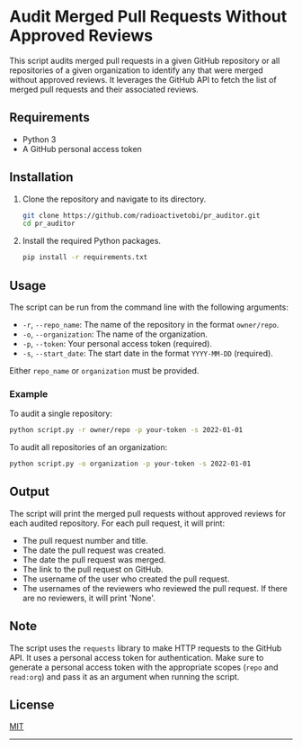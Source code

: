 # Audit Merged Pull Requests Without Approved Reviews

This script audits merged pull requests in a given GitHub repository or all repositories of a given organization to identify any that were merged without approved reviews. It leverages the GitHub API to fetch the list of merged pull requests and their associated reviews.

## Requirements

- Python 3
- A GitHub personal access token

## Installation

1. Clone the repository and navigate to its directory.

    ```sh
    git clone https://github.com/radioactivetobi/pr_auditor.git
    cd pr_auditor
    ```

2. Install the required Python packages.

    ```sh
    pip install -r requirements.txt
    ```

## Usage

The script can be run from the command line with the following arguments:

- `-r`, `--repo_name`: The name of the repository in the format `owner/repo`.
- `-o`, `--organization`: The name of the organization.
- `-p`, `--token`: Your personal access token (required).
- `-s`, `--start_date`: The start date in the format `YYYY-MM-DD` (required).

Either `repo_name` or `organization` must be provided.

### Example

To audit a single repository:

```sh
python script.py -r owner/repo -p your-token -s 2022-01-01
```

To audit all repositories of an organization:

```sh
python script.py -o organization -p your-token -s 2022-01-01
```

## Output

The script will print the merged pull requests without approved reviews for each audited repository. For each pull request, it will print:

- The pull request number and title.
- The date the pull request was created.
- The date the pull request was merged.
- The link to the pull request on GitHub.
- The username of the user who created the pull request.
- The usernames of the reviewers who reviewed the pull request. If there are no reviewers, it will print 'None'.

## Note

The script uses the `requests` library to make HTTP requests to the GitHub API. It uses a personal access token for authentication. Make sure to generate a personal access token with the appropriate scopes (`repo` and `read:org`) and pass it as an argument when running the script.

## License

[MIT](LICENSE)

---
